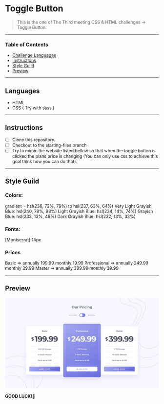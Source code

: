 
# Toggle Button

> This is the one of The Third meeting CSS & HTML challenges -> Toggle Button.

---

### Table of Contents

- [Challenge Languages](#Languages)
- [Instructions](#Instructions)
- [Style Guild](#Style-Guide)
- [Preview](#Preview-And-Style-Guild)

---

## Languages

* HTML
* CSS ( Try with sass )

---

## Instructions

- [ ] Clone this repository.
- [ ] Checkout to the starting-files branch
- [ ] Try to mimic the website listed bellow so that when the toggle button is clicked the plans price is changing (You can only use css to achieve this goal think how you can do that).

---

## Style Guild

### Colors:
  gradient = hsl(236, 72%, 79%) to hsl(237, 63%, 64%)
  Very Light Grayish Blue: hsl(240, 78%, 98%)
  Light Grayish Blue: hsl(234, 14%, 74%)
  Grayish Blue: hsl(233, 13%, 49%)
  Dark Grayish Blue: hsl(232, 13%, 33%)

### Fonts:
  [Montserrat] 14px

### Prices
  Basic => annually 199.99 monthly 19.99
  Professional => annually 249.99 monthly 29.99
  Master => annually 399.99 monthly 39.99

---

## Preview

![!preview](./design/desktop-design-annually.jpg)

**GOOD LUCK!**🚀
